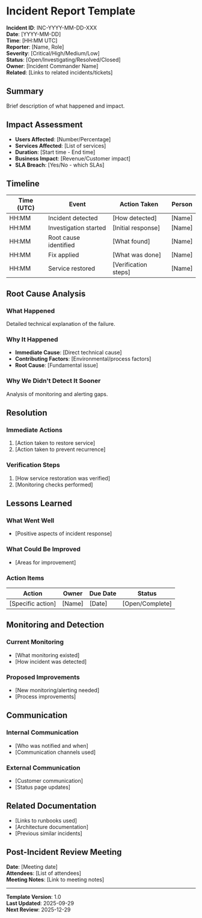 # Incident Report Template

**Incident ID**: INC-YYYY-MM-DD-XXX  
**Date**: [YYYY-MM-DD]  
**Time**: [HH:MM UTC]  
**Reporter**: [Name, Role]  
**Severity**: [Critical/High/Medium/Low]  
**Status**: [Open/Investigating/Resolved/Closed]  
**Owner**: [Incident Commander Name]  
**Related**: [Links to related incidents/tickets]  

## Summary
Brief description of what happened and impact.

## Impact Assessment
- **Users Affected**: [Number/Percentage]
- **Services Affected**: [List of services]
- **Duration**: [Start time - End time]
- **Business Impact**: [Revenue/Customer impact]
- **SLA Breach**: [Yes/No - which SLAs]

## Timeline
| Time (UTC) | Event | Action Taken | Person |
|------------|-------|--------------|--------|
| HH:MM | Incident detected | [How detected] | [Name] |
| HH:MM | Investigation started | [Initial response] | [Name] |
| HH:MM | Root cause identified | [What found] | [Name] |
| HH:MM | Fix applied | [What was done] | [Name] |
| HH:MM | Service restored | [Verification steps] | [Name] |

## Root Cause Analysis
### What Happened
Detailed technical explanation of the failure.

### Why It Happened
- **Immediate Cause**: [Direct technical cause]
- **Contributing Factors**: [Environmental/process factors]
- **Root Cause**: [Fundamental issue]

### Why We Didn't Detect It Sooner
Analysis of monitoring and alerting gaps.

## Resolution
### Immediate Actions
1. [Action taken to restore service]
2. [Action taken to prevent recurrence]

### Verification Steps
1. [How service restoration was verified]
2. [Monitoring checks performed]

## Lessons Learned
### What Went Well
- [Positive aspects of incident response]

### What Could Be Improved
- [Areas for improvement]

### Action Items
| Action | Owner | Due Date | Status |
|--------|-------|----------|--------|
| [Specific action] | [Name] | [Date] | [Open/Complete] |

## Monitoring and Detection
### Current Monitoring
- [What monitoring existed]
- [How incident was detected]

### Proposed Improvements
- [New monitoring/alerting needed]
- [Process improvements]

## Communication
### Internal Communication
- [Who was notified and when]
- [Communication channels used]

### External Communication
- [Customer communication]
- [Status page updates]

## Related Documentation
- [Links to runbooks used]
- [Architecture documentation]
- [Previous similar incidents]

## Post-Incident Review Meeting
**Date**: [Meeting date]  
**Attendees**: [List of attendees]  
**Meeting Notes**: [Link to meeting notes]

---
**Template Version**: 1.0  
**Last Updated**: 2025-09-29  
**Next Review**: 2025-12-29